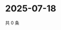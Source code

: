 # 2025-07-18

共 0 条

<!-- BEGIN ZHIHUVIDEO -->
<!-- 最后更新时间 Fri Jul 18 2025 16:16:48 GMT+0800 (China Standard Time) -->

<!-- END ZHIHUVIDEO -->
